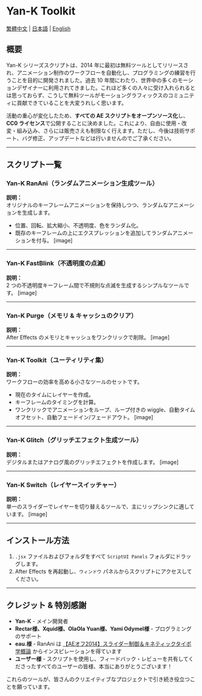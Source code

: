 # Yan-K Toolkit

[繁體中文](README_TW.md) | [日本語](README_JP.md) | [English](README.md)

## 概要

Yan-K シリーズスクリプトは、2014 年に最初は無料ツールとしてリリースされ、アニメーション制作のワークフローを自動化し、プログラミングの練習を行うことを目的に開発されました。過去 10 年間にわたり、世界中の多くのモーションデザイナーに利用されてきました。これほど多くの人々に受け入れられるとは思っておらず、こうして無料ツールがモーショングラフィックスのコミュニティに貢献できていることを大変うれしく思います。

活動の重心が変化したため、**すべての AE スクリプトをオープンソース化**し、**CC0 ライセンス**で公開することに決めました。これにより、自由に使用・改変・組み込み、さらには販売さえも制限なく行えます。ただし、今後は技術サポート、バグ修正、アップデートなどは行いませんのでご了承ください。

---

## スクリプト一覧

### Yan-K RanAni（ランダムアニメーション生成ツール）
**説明：**  
オリジナルのキーフレームアニメーションを保持しつつ、ランダムなアニメーションを生成します。
- 位置、回転、拡大縮小、不透明度、色をランダム化。
- 既存のキーフレームの上にエクスプレッションを追加してランダムアニメーションを付与。
[image]

---

### Yan-K FastBlink（不透明度の点滅）
**説明：**  
2 つの不透明度キーフレーム間で不規則な点滅を生成するシンプルなツールです。
[image]

---

### Yan-K Purge（メモリ & キャッシュのクリア）
**説明：**  
After Effects のメモリとキャッシュをワンクリックで削除。
[image]

---

### Yan-K Toolkit（ユーティリティ集）
**説明：**  
ワークフローの効率を高める小さなツールのセットです。
- 現在のタイムにレイヤーを作成。
- キーフレームのタイミングを計算。
- ワンクリックでアニメーションをループ、ループ付きの wiggle、自動タイムオフセット、自動フェードイン/フェードアウト。
[image]

---

### Yan-K Glitch（グリッチエフェクト生成ツール）
**説明：**  
デジタルまたはアナログ風のグリッチエフェクトを作成します。
[image]

---

### Yan-K Switch（レイヤースイッチャー）
**説明：**  
単一のスライダーでレイヤーを切り替えるツールで、主にリップシンクに適しています。
[image]

---

## インストール方法
1. `.jsx` ファイルおよびフォルダをすべて `ScriptUI Panels` フォルダにドラッグします。
2. After Effects を再起動し、`ウィンドウ` パネルからスクリプトにアクセスしてください。

---

## クレジット & 特別感謝

- **Yan-K** - メイン開発者
- **Rectar様、Xquid様、OlaOla Yuan様、Yami Odymel様** - プログラミングのサポート
- **eau.様** - RanAni は [【AEオフ2014】スライダー制御＆キネティックタイポ学概論](https://youtu.be/RB3YALIffAA) からインスピレーションを得ています
- **ユーザー様** - スクリプトを使用し、フィードバック・レビューを共有してくださったすべてのユーザーの皆様、本当にありがとうございます！

これらのツールが、皆さんのクリエイティブなプロジェクトで引き続き役立つことを願っています。
